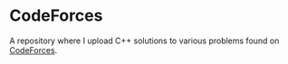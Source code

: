 # CodeForces
A repository where I upload C++ solutions to various problems found on [CodeForces](https://codeforces.com/).
